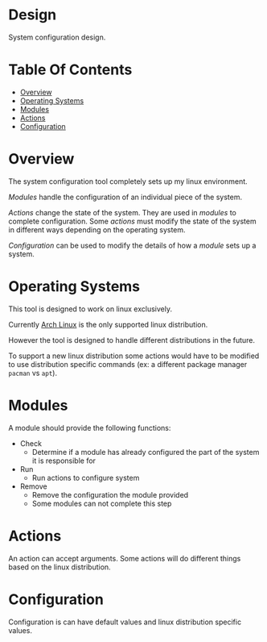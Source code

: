 # Design
System configuration design.

# Table Of Contents
- [Overview](#overview)
- [Operating Systems](#operating-systems)
- [Modules](#modules)
- [Actions](#actions)
- [Configuration](#configuration)

# Overview
The system configuration tool completely sets up my linux environment.  

*Modules* handle the configuration of an individual piece of the system.  

*Actions* change the state of the system. They are used in *modules* to 
complete configuration. Some *actions* must modify the state of the system in 
different ways depending on the operating system.  

*Configuration* can be used to modify the details of how a *module* sets up 
a system.

# Operating Systems
This tool is designed to work on linux exclusively.  

Currently [Arch Linux](http://archlinux.org/) is the only supported linux 
distribution.  

However the tool is designed to handle different distributions in the future.  

To support a new linux distribution some actions would have to be modified to 
use distribution specific commands (ex: a different package manager `pacman` 
vs `apt`).

# Modules
A module should provide the following functions:

- Check
    - Determine if a module has already configured the part of the system it 
        is responsible for
- Run
    - Run actions to configure system
- Remove
    - Remove the configuration the module provided
    - Some modules can not complete this step

# Actions
An action can accept arguments. Some actions will do different things based on 
the linux distribution.

# Configuration
Configuration is can have default values and linux distribution 
specific values.
